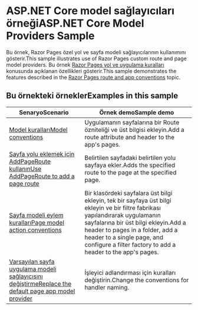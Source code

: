 # <a name="aspnet-core-model-providers-sample"></a><span data-ttu-id="f327a-101">ASP.NET Core model sağlayıcıları örneği</span><span class="sxs-lookup"><span data-stu-id="f327a-101">ASP.NET Core Model Providers Sample</span></span>

<span data-ttu-id="f327a-102">Bu örnek, Razor Pages özel yol ve sayfa modeli sağlayıcılarının kullanımını gösterir.</span><span class="sxs-lookup"><span data-stu-id="f327a-102">This sample illustrates use of Razor Pages custom route and page model providers.</span></span> <span data-ttu-id="f327a-103">Bu örnek [Razor Pages yol ve uygulama kuralları](https://docs.microsoft.com/aspnet/core/razor-pages/razor-pages-convention-features) konusunda açıklanan özellikleri gösterir.</span><span class="sxs-lookup"><span data-stu-id="f327a-103">This sample demonstrates the features described in the [Razor Pages route and app conventions](https://docs.microsoft.com/aspnet/core/razor-pages/razor-pages-convention-features) topic.</span></span>

## <a name="examples-in-this-sample"></a><span data-ttu-id="f327a-104">Bu örnekteki örnekler</span><span class="sxs-lookup"><span data-stu-id="f327a-104">Examples in this sample</span></span>

| <span data-ttu-id="f327a-105">Senaryo</span><span class="sxs-lookup"><span data-stu-id="f327a-105">Scenario</span></span> | <span data-ttu-id="f327a-106">Örnek demo</span><span class="sxs-lookup"><span data-stu-id="f327a-106">Sample demo</span></span> |
| -------- | ----------- |
| [<span data-ttu-id="f327a-107">Model kuralları</span><span class="sxs-lookup"><span data-stu-id="f327a-107">Model conventions</span></span>](https://docs.microsoft.com/aspnet/core/razor-pages/razor-pages-conventions#model-conventions) | <span data-ttu-id="f327a-108">Uygulamanın sayfalarına bir Route özniteliği ve üst bilgisi ekleyin.</span><span class="sxs-lookup"><span data-stu-id="f327a-108">Add a route attribute and header to the app's pages.</span></span> |
| [<span data-ttu-id="f327a-109">Sayfa yolu eklemek için AddPageRoute kullanın</span><span class="sxs-lookup"><span data-stu-id="f327a-109">Use AddPageRoute to add a page route</span></span>](https://docs.microsoft.com/aspnet/core/razor-pages/razor-pages-conventions#configure-a-page-route) | <span data-ttu-id="f327a-110">Belirtilen sayfadaki belirtilen yolu sayfaya ekler.</span><span class="sxs-lookup"><span data-stu-id="f327a-110">Adds the specified route to the page at the specified page.</span></span> |
| [<span data-ttu-id="f327a-111">Sayfa modeli eylem kuralları</span><span class="sxs-lookup"><span data-stu-id="f327a-111">Page model action conventions</span></span>](https://docs.microsoft.com/aspnet/core/razor-pages/razor-pages-conventions#page-model-action-conventions) | <span data-ttu-id="f327a-112">Bir klasördeki sayfalara üst bilgi ekleyin, tek bir sayfaya üst bilgi ekleyin ve bir filtre fabrikası yapılandırarak uygulamanın sayfalarına bir üst bilgi ekleyin.</span><span class="sxs-lookup"><span data-stu-id="f327a-112">Add a header to pages in a folder, add a header to a single page, and configure a filter factory to add a header to the app's pages.</span></span> |
| [<span data-ttu-id="f327a-113">Varsayılan sayfa uygulama modeli sağlayıcısını değiştirme</span><span class="sxs-lookup"><span data-stu-id="f327a-113">Replace the default page app model provider</span></span>](https://docs.microsoft.com/aspnet/core/razor-pages/razor-pages-conventions#replace-the-default-page-app-model-provider) | <span data-ttu-id="f327a-114">İşleyici adlandırması için kuralları değiştirin.</span><span class="sxs-lookup"><span data-stu-id="f327a-114">Change the conventions for handler naming.</span></span> |
